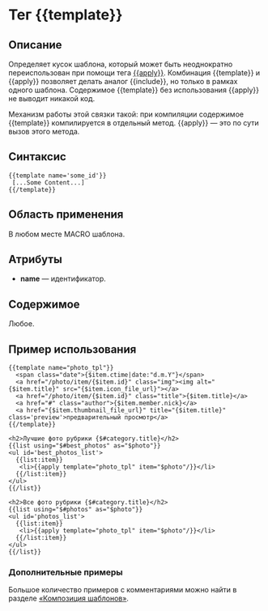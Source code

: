 # Тег {{template}}
## Описание
Определяет кусок шаблона, который может быть неоднократно переиспользован при помощи тега [{{apply}}](./apply_tag.md). Комбинация {{template}} и {{apply}} позволяет делать аналог {{include}}, но только в рамках одного шаблона. Содержимое {{template}} без использования {{apply}} не выводит никакой код.

Механизм работы этой связки такой: при компиляции содержимое {{template}} компилируется в отдельный метод. {{apply}} — это по сути вызов этого метода.

## Синтаксис

    {{template name='some_id'}}
     [...Some Content...]
    {{/template}}

## Область применения
В любом месте MACRO шаблона.

## Атрибуты
* **name** — идентификатор.

## Содержимое
Любое.

## Пример использования

    {{template name="photo_tpl"}}
      <span class="date">{$item.ctime|date:"d.m.Y"}</span>
      <a href="/photo/item/{$item.id}" class="img"><img alt="{$item.title}" src="{$item.icon_file_url}"></a>
      <a href="/photo/item/{$item.id}" class="title">{$item.title}</a>
      <a href="#" class="author">{$item.member.nick}</a>
      <a href="{$item.thumbnail_file_url}" title="{$item.title}" class='preview'>предварительный просмотр</a>
    {{/template}}
 
    <h2>Лучшие фото рубрики {$#category.title}</h2>
    {{list using="$#best_photos" as="$photo"}}
    <ul id='best_photos_list'>
      {{list:item}}
       <li>{{apply template="photo_tpl" item="$photo"/}}</li>
      {{/list:item}}
    </ul>
    {{/list}}
 
    <h2>Все фото рубрики {$#category.title}</h2>
    {{list using="$#photos" as="$photo"}}
    <ul id='photos_list'>
      {{list:item}}
       <li>{{apply template="photo_tpl" item="$photo"/}}</li>
      {{/list:item}}
    </ul>
    {{/list}}

### Дополнительные примеры
Большое количество примеров с комментариями можно найти в разделе [«Композиция шаблонов»](../../template_composition.md).
